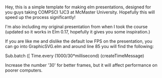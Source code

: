 Hey, this is a simple template for making elm presentations, designed for you guys taking
COMPSCI 1JC3 at McMaster University. Hopefully this will speed up the process significantly!

I'm also including my original presentation from when I took the course (updated so it works in
Elm 0.17, hopefully it gives you some inspiration.)

If you are like me and dislike the default low FPS on the presentation, you can go into
GraphicSVG.elm and around line 85 you will find the following:

Sub.batch ([ Time.every (1000/30*millisecond) (createTimeMessage)

Increase the number '30' for better frames, but it will affect performance on poorer computers. 
